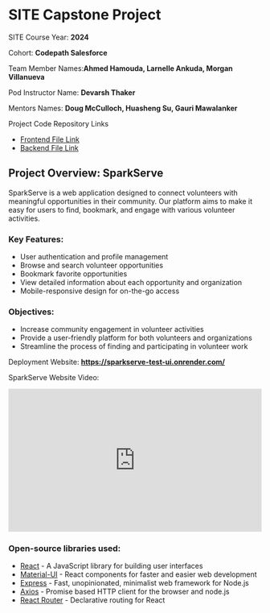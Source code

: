 
# SITE Capstone Project

SITE Course Year: **2024**

Cohort: **Codepath Salesforce**

Team Member Names:**Ahmed Hamouda, Larnelle Ankuda, Morgan Villanueva**

Pod Instructor Name: **Devarsh Thaker** 

Mentors Names: **Doug McCulloch, Huasheng Su, Gauri Mawalanker**

Project Code Repository Links

* [Frontend File Link](https://github.com/FTL-Pod-D-Capstone/Project/tree/main/SparkServe/sparkServe-ui)
* [Backend File Link](https://github.com/FTL-Pod-D-Capstone/Project/tree/main/SparkServe/sparkServe-api)

## Project Overview: SparkServe

SparkServe is a web application designed to connect volunteers with meaningful opportunities in their community. Our platform aims to make it easy for users to find, bookmark, and engage with various volunteer activities.

### Key Features:
- User authentication and profile management
- Browse and search volunteer opportunities
- Bookmark favorite opportunities
- View detailed information about each opportunity and organization
- Mobile-responsive design for on-the-go access

### Objectives:
- Increase community engagement in volunteer activities
- Provide a user-friendly platform for both volunteers and organizations
- Streamline the process of finding and participating in volunteer work

Deployment Website: **https://sparkserve-test-ui.onrender.com/**

SparkServe Website Video:

<div style="position: relative; padding-bottom: 56.25%; height: 0;"><iframe src="https://www.loom.com/embed/d4786d9a455b4dee9b507d65e17a96d7?sid=39609f86-36df-4336-8624-4b306dc0635e" frameborder="0" webkitallowfullscreen mozallowfullscreen allowfullscreen style="position: absolute; top: 0; left: 0; width: 100%; height: 100%;"></iframe></div>

### Open-source libraries used:
- [React](https://reactjs.org/) - A JavaScript library for building user interfaces
- [Material-UI](https://mui.com/) - React components for faster and easier web development
- [Express](https://expressjs.com/) - Fast, unopinionated, minimalist web framework for Node.js
- [Axios](https://axios-http.com/) - Promise based HTTP client for the browser and node.js
- [React Router](https://reactrouter.com/) - Declarative routing for React
